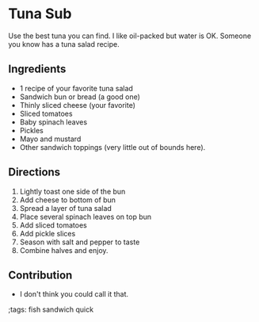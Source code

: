 # Tuna Sub

Use the best tuna you can find. I like oil-packed but water is OK. Someone you know has a tuna salad recipe. 

## Ingredients

- 1 recipe of your favorite tuna salad 
- Sandwich bun or bread (a good one)
- Thinly sliced cheese (your favorite)
- Sliced tomatoes
- Baby spinach leaves
- Pickles
- Mayo and mustard
- Other sandwich toppings (very little out of bounds here).

## Directions

1. Lightly toast one side of the bun
2. Add cheese to bottom of bun
3. Spread a layer of tuna salad
4. Place several spinach leaves on top bun
5. Add sliced tomatoes
6. Add pickle slices
7. Season with salt and pepper to taste
8. Combine halves and enjoy.

## Contribution
- I don't think you could call it that.

;tags: fish sandwich quick
